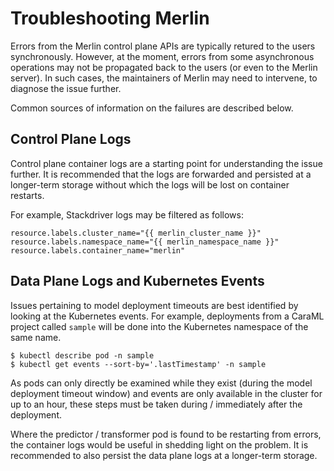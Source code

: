<!-- page-title: Troubleshooting Merlin -->
# Troubleshooting Merlin

Errors from the Merlin control plane APIs are typically retured to the users synchronously. However, at the moment, errors from some asynchronous operations may not be propagated back to the users (or even to the Merlin server). In such cases, the maintainers of Merlin may need to intervene, to diagnose the issue further.

Common sources of information on the failures are described below.

## Control Plane Logs

Control plane container logs are a starting point for understanding the issue further. It is recommended that the logs are forwarded and persisted at a longer-term storage without which the logs will be lost on container restarts.

For example, Stackdriver logs may be filtered as follows:

```
resource.labels.cluster_name="{{ merlin_cluster_name }}"
resource.labels.namespace_name="{{ merlin_namespace_name }}"
resource.labels.container_name="merlin"
```

## Data Plane Logs and Kubernetes Events

Issues pertaining to model deployment timeouts are best identified by looking at the Kubernetes events. For example, deployments from a CaraML project called `sample` will be done into the Kubernetes namespace of the same name.

```
$ kubectl describe pod -n sample
$ kubectl get events --sort-by='.lastTimestamp' -n sample
```

As pods can only directly be examined while they exist (during the model deployment timeout window) and events are only available in the cluster for up to an hour, these steps must be taken during / immediately after the deployment.

Where the predictor / transformer pod is found to be restarting from errors, the container logs would be useful in shedding light on the problem. It is recommended to also persist the data plane logs at a longer-term storage.
